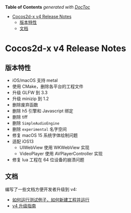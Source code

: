 <!-- START doctoc generated TOC please keep comment here to allow auto update -->
<!-- DON'T EDIT THIS SECTION, INSTEAD RE-RUN doctoc TO UPDATE -->
**Table of Contents**  *generated with [DocToc](https://github.com/thlorenz/doctoc)*

- [Cocos2d-x v4 Release Notes](#cocos2d-x-v4-release-notes)
  - [版本特性](#%E7%89%88%E6%9C%AC%E7%89%B9%E6%80%A7)
  - [文档](#%E6%96%87%E6%A1%A3)

<!-- END doctoc generated TOC please keep comment here to allow auto update -->

# Cocos2d-x v4 Release Notes #

## 版本特性

- iOS/macOS 支持 metal
- 使用 CMake，删除各平台的工程文件
- 升级 GLFW 到 3.3
- 升级 minizip 到 1.2
- 删除废弃函数
- 删除 h5 引擎和 Javascript 绑定
- 删除 tiff
- 删除 `SimpleAudioEngine`
- 删除 `experimental` 名字空间
- 修复 macOS 15 系统字体绘制问题
- 适配 iOS13
  - UIWebView 使用 WKWebView 实现
  - VideoPlayer 使用 AVPlayerController 实现
- 修复 lua 工程在 64 位设备的崩溃问题

## 文档

编写了一些文档方便开发者升级到 v4:
- [如何运行测试例子，如何新建工程并运行](https://docs.cocos2d-x.org/cocos2d-x/v4/zn/installation)
- [v4 升级指南](https://docs.cocos2d-x.org/cocos2d-x/v4/en/upgradeGuide/)